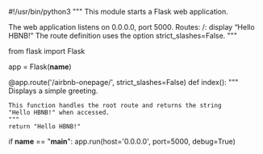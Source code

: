 #!/usr/bin/python3
"""
This module starts a Flask web application.

The web application listens on 0.0.0.0, port 5000.
Routes:
/: display “Hello HBNB!”
The route definition uses the option strict_slashes=False.
"""

from flask import Flask

app = Flask(__name__)


@app.route('/airbnb-onepage/', strict_slashes=False)
def index():
    """
    Displays a simple greeting.

    This function handles the root route and returns the string
    "Hello HBNB!" when accessed.
    """
    return "Hello HBNB!"


if __name__ == "__main__":
    app.run(host='0.0.0.0', port=5000, debug=True)